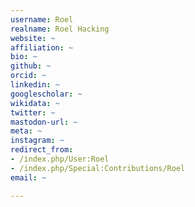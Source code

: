 ```yaml
---
username: Roel
realname: Roel Hacking
website: ~
affiliation: ~
bio: ~
github: ~
orcid: ~
linkedin: ~
googlescholar: ~
wikidata: ~
twitter: ~
mastodon-url: ~
meta: ~
instagram: ~
redirect_from:
- /index.php/User:Roel
- /index.php/Special:Contributions/Roel
email: ~

---
```

